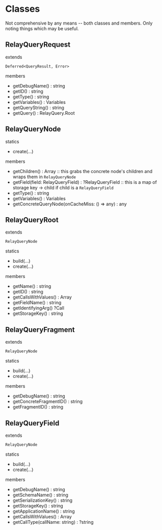 Classes
=======

Not comprehensive by any means -- both classes and members.  Only noting things which may be useful.

RelayQueryRequest
-----------------

extends

`Deferred<QueryResult, Error>`

members

- getDebugName() : string
- getID() : string
- getType() : string
- getVariables() : Variables
- getQueryString() : string
- getQuery() : RelayQuery.Root

RelayQueryNode
--------------

statics

- create(...)

members

- getChildren() : Array<RelayQueryNode> :: this grabs the concrete node's children and wraps them in `RelayQueryNode`
- getField(field: RelayQueryField) : ?RelayQueryField :: this is a map of storage key -> child if child is a `RelayQueryField`
- getType() : string
- getVariables() : Variables
- getConcreteQueryNode(onCacheMiss: () => any) : any

RelayQueryRoot
--------------

extends

`RelayQueryNode`

statics

- build(...)
- create(...)

members

- getName() : string
- getID() : string
- getCallsWithValues() : Array<Call>
- getFieldName() : string
- getIdentifyingArg() ?Call
- getStorageKey() : string

RelayQueryFragment
------------------

extends

`RelayQueryNode`

statics

- build(...)
- create(...)

members

- getDebugName() : string
- getConcreteFragmentID() : string
- getFragmentID() : string

RelayQueryField
---------------

extends

`RelayQueryNode`

statics

- build(...)
- create(...)

members

- getDebugName() : string
- getSchemaName() : string
- getSerializationKey() : string
- getStorageKey() : string
- getApplicationName() : string
- getCallsWithValues() : Array<Call>
- getCallType(callName: string) : ?string
